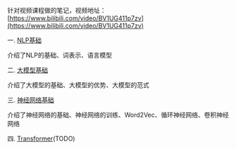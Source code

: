 针对视频课程做的笔记，视频地址：[https://www.bilibili.com/video/BV1UG411p7zv](https://www.bilibili.com/video/BV1UG411p7zv)


一. [NLP基础](./NLP_Basics.md)

介绍了NLP的基础、词表示、语言模型

二. [大模型基础](./Big_Model_Basics.md)

介绍了大模型的基础、大模型的优势、大模型的范式

三. [神经网络基础](./Neural_Network_Basics.md)

介绍了神经网络的基础、神经网络的训练、Word2Vec、循环神经网络、卷积神经网络

四. [Transformer](./Transformer.md)(TODO)